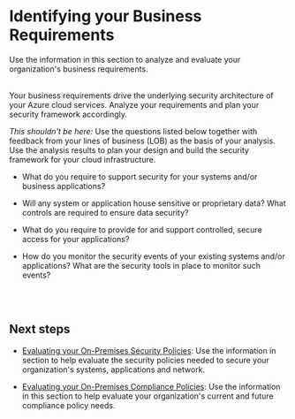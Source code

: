 # Identifying your Business Requirements

Use the information in this section to analyze and evaluate your organization's business requirements.  
  

Your business requirements drive the underlying security architecture of your Azure cloud services. Analyze your requirements and plan your security framework accordingly. 

*This shouldn't be here:*
Use the questions listed below together with feedback from your lines of business (LOB) as the basis of your analysis. Use the analysis results to plan your design and build the security framework for your cloud infrastructure.

- What do you require to support security for your systems and/or business applications?

- Will any system or application house sensitive or proprietary data? What controls are required to ensure data security?

- What do you require to provide for and support controlled, secure access for your applications?

- How do you monitor the security events of your existing systems and/or applications? What are the security tools in place to monitor such events?
<br />
<br />

## Next steps 

- [Evaluating your On-Premises Security Policies](https://github.com/nmcgregor/Azure-Security/blob/master/1.1-Evaluating-your-On-Premise-Security-Policies.md):  Use the information in section to help evaluate the security policies needed to secure your organization's systems, applications and network.


- [Evaluating your On-Premises Compliance Policies](https://github.com/nmcgregor/Azure-Security/blob/master/1.2-Evaluating-your-On-Premise-Compliance-Policies.md): Use the information in this section to help evaluate your organization's current and future compliance policy needs.


